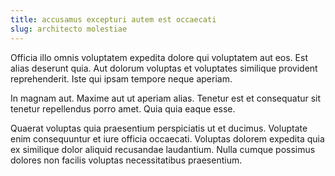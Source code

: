 ```yaml
---
title: accusamus excepturi autem est occaecati
slug: architecto molestiae
---
```


Officia illo omnis voluptatem expedita dolore qui voluptatem aut eos. Est alias deserunt quia. Aut dolorum voluptas et voluptates similique provident reprehenderit. Iste qui ipsam tempore neque aperiam.

In magnam aut. Maxime aut ut aperiam alias. Tenetur est et consequatur sit tenetur repellendus porro amet. Quia quia eaque esse.

Quaerat voluptas quia praesentium perspiciatis ut et ducimus. Voluptate enim consequuntur et iure officia occaecati. Voluptas dolorem expedita quia ex similique dolor aliquid recusandae laudantium. Nulla cumque possimus dolores non facilis voluptas necessitatibus praesentium.
